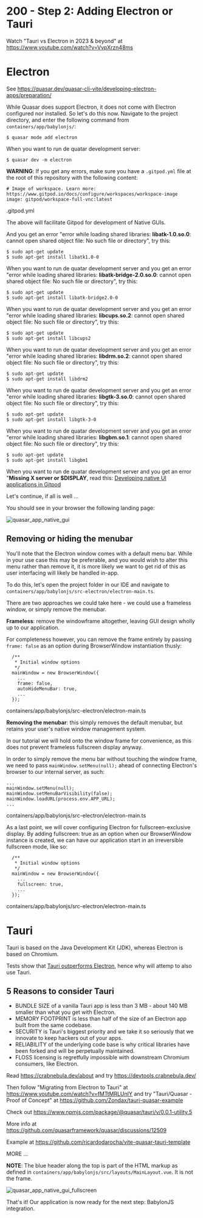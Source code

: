 # 200 - Step 2: Adding Electron or Tauri

Watch "Tauri vs Electron in 2023 & beyond" at https://www.youtube.com/watch?v=VvpXrzn48ms

# Electron

See https://quasar.dev/quasar-cli-vite/developing-electron-apps/preparation/

While Quasar does support Electron, it does not come with Electron configured nor installed. So let's do this now. Navigate to the project directory, and enter the following command from ```containers/app/babylonjs/```:

```
$ quasar mode add electron
```

When you want to run de quatar development server: 

```
$ quasar dev -m electron
```

**WARNING**: If you get any errors, make sure you have a ```.gitpod.yml``` file at the root of this repository with the following content:

```
# Image of workspace. Learn more: https://www.gitpod.io/docs/configure/workspaces/workspace-image
image: gitpod/workspace-full-vnc:latest
```
.gitpod.yml

The above will facilitate Gitpod for development of Native GUIs.

And you get an error "error while loading shared libraries: **libatk-1.0.so.0**: cannot open shared object file: No such file or directory", try this:

```
$ sudo apt-get update
$ sudo apt-get install libatk1.0-0
```

When you want to run de quatar development server and you get an error "error while loading shared libraries: **libatk-bridge-2.0.so.0**: cannot open shared object file: No such file or directory", try this:

```
$ sudo apt-get update
$ sudo apt-get install libatk-bridge2.0-0
```

When you want to run de quatar development server and you get an error "error while loading shared libraries: **libcups.so.2**: cannot open shared object file: No such file or directory", try this:

```
$ sudo apt-get update
$ sudo apt-get install libcups2
```

When you want to run de quatar development server and you get an error "error while loading shared libraries: **libdrm.so.2**: cannot open shared object file: No such file or directory", try this:

```
$ sudo apt-get update
$ sudo apt-get install libdrm2
```

When you want to run de quatar development server and you get an error "error while loading shared libraries: **libgtk-3.so.0**: cannot open shared object file: No such file or directory", try this:

```
$ sudo apt-get update
$ sudo apt-get install libgtk-3-0
```

When you want to run de quatar development server and you get an error "error while loading shared libraries: **libgbm.so.1**: cannot open shared object file: No such file or directory", try this:

```
$ sudo apt-get update
$ sudo apt-get install libgbm1
```

When you want to run de quatar development server and you get an error "**Missing X server or $DISPLAY**, read this: [Developing native UI applications in Gitpod](https://www.gitpod.io/blog/native-ui-with-vnc)

Let's continue, if all is well ...

You should see in your browser the following landing page:

![quasar_app_native_gui](https://github.com/vanHeemstraSystems/babylonjs-quasar/assets/1499433/50d6de1d-b896-4327-b297-14535880e748)

## Removing or hiding the menubar

You'll note that the Electron window comes with a default menu bar. While in your use case this may be preferable, and you would wish to alter this menu rather than remove it, it is more likely we want to get rid of this as user interfacing will likely be handled in-app.

To do this, let's open the project folder in our IDE and navigate to ```containers/app/babylonjs/src-electron/electron-main.ts```.

There are two approaches we could take here - we could use a frameless window, or simply remove the menubar.

**Frameless**: remove the windowframe altogether, leaving GUI design wholly up to our application.

For completeness however, you can remove the frame entirely by passing ```frame: false``` as an option during BrowserWindow instantiation thusly:

```
  /**
   * Initial window options
   */
  mainWindow = new BrowserWindow({
    ...
    frame: false,
    autoHideMenuBar: true,
    ...
  });
```
containers/app/babylonjs/src-electron/electron-main.ts

**Removing the menubar**: this simply removes the default menubar, but retains your user's native window management system.

In our tutorial we will hold onto the window frame for convenience, as this does not prevent frameless fullscreen display anyway.

In order to simply remove the menu bar without touching the window frame, we need to pass ```mainWindow.setMenu(null);``` ahead of connecting Electron's browser to our internal server, as such:

```
...
mainWindow.setMenu(null);
mainWindow.setMenuBarVisibility(false);
mainWindow.loadURL(process.env.APP_URL);
...  
```
containers/app/babylonjs/src-electron/electron-main.ts

As a last point, we will cover configuring Electron for fullscreen-exclusive display. By adding fullscreen: true as an option when our BrowserWindow instance is created, we can have our application start in an irreversible fullscreen mode, like so:

```
  /**
   * Initial window options
   */
  mainWindow = new BrowserWindow({
    ...
    fullscreen: true,
    ...
  });
```
containers/app/babylonjs/src-electron/electron-main.ts

# Tauri

Tauri is based on the Java Development Kit (JDK), whereas Electron is based on Chromium.

Tests show that [Tauri outperforms Electron](https://www.youtube.com/watch?v=jWgLOtm9le8), hence why will attemp to also use Tauri.

## 5 Reasons to consider Tauri
- BUNDLE SIZE of a vanilla Tauri app is less than 3 MB - about 140 MB smaller than what you get with Electron.
- MEMORY FOOTPRINT is less than half of the size of an Electron app built from the same codebase.
- SECURITY is Tauri's biggest priority and we take it so seriously that we innovate to keep hackers out of your apps.
- RELIABILITY of the underlying code base is why critical libraries have been forked and will be perpetually maintained.
- FLOSS licensing is regretfully impossible with downstream Chromium consumers, like Electron.

Read https://crabnebula.dev/about and try https://devtools.crabnebula.dev/

Then follow "Migrating from Electron to Tauri" at https://www.youtube.com/watch?v=fMTtMRLUnIY and try "Tauri/Quasar - Proof of Concept" at https://github.com/Zondax/tauri-quasar-example

Check out https://www.npmjs.com/package/@quasar/tauri/v/0.0.1-utility.5

More info at https://github.com/quasarframework/quasar/discussions/12509

Example at https://github.com/ricardodarocha/vite-quasar-tauri-template

MORE ...

**NOTE**: The blue header along the top is part of the HTML markup as defined in ```containers/app/babylonjs/src/layouts/MainLayout.vue```. It is not the frame.

![quasar_app_native_gui_fullscreen](https://github.com/vanHeemstraSystems/babylonjs-quasar/assets/1499433/5f196f57-3784-4aaf-9249-4bbd5c5ecc10)

That's it! Our application is now ready for the next step: BabylonJS integration.
